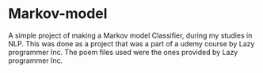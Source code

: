 # Markov-model
A simple project of making a Markov model Classifier, during my studies in NLP. This was done as a project that was a part of a udemy course by Lazy programmer Inc.
The poem files used were the ones provided by Lazy programmer Inc.
